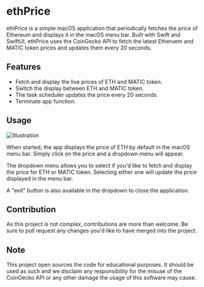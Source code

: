 # ethPrice

ethPrice is a simple macOS application that periodically fetches the price of Ethereum and displays it in the macOS menu bar. Built with Swift and SwiftUI, ethPrice uses the CoinGecko API to fetch the latest Etheruem and MATIC token prices and updates them every 20 seconds.

## Features

- Fetch and display the live prices of ETH and MATIC token.
- Switch the display between ETH and MATIC token.
- The task scheduler updates the price every 20 seconds.
- Terminate app function.

## Usage

![Illustration](https://i.imgur.com/biUfuSW.png)

When started, the app displays the price of ETH by default in the macOS menu bar. Simply click on the price and a dropdown menu will appear.

The dropdown menu allows you to select if you'd like to fetch and display the price for ETH or MATIC token. Selecting either one will update the price displayed in the menu bar. 

A "exit" button is also available in the dropdown to close the application.

## Contribution

As this project is not complex, contributions are more than welcome. Be sure to pull request any changes you'd like to have merged into the project.

## Note

This project open sources the code for educational purposes. It should be used as such and we disclaim any responsibility for the misuse of the CoinGecko API or any other damage the usage of this software may cause.